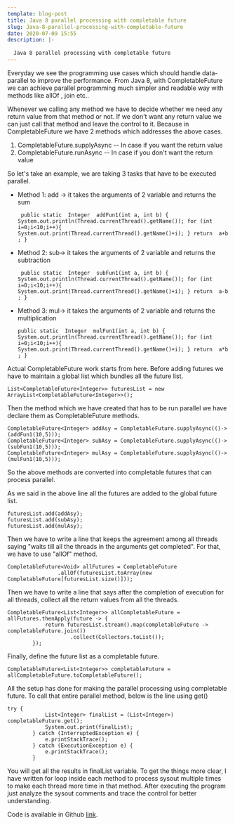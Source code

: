 ```yaml
---
template: blog-post
title: Java 8 parallel processing with completable future
slug: Java-8-parallel-processing-with-completable-future
date: 2020-07-09 15:55
description: |-
  
  Java 8 parallel processing with completable future
---
```

Everyday we see the programming use cases which should handle data-parallel to improve the performance. From Java 8, with CompletableFuture we can achieve parallel programming much simpler and readable way with methods like allOf , join etc..

Whenever we calling any method we have to decide whether we need any return value from that method or not. If we don't want any return value we can just call that method and leave the control to it. Because in CompletableFuture we have 2 methods which addresses the above cases.

1.  CompletableFuture.supplyAsync -- In case if you want the return value
2.  CompletableFuture.runAsync -- In case if you don't want the return value

So let's take an example, we are taking 3 tasks that have to be executed parallel.

 - Method 1: add -> it takes the arguments of 2 variable and returns the sum

   ` public static  Integer  addFun1(int a, int b) {
            System.out.println(Thread.currentThread().getName());
            for (int i=0;i<10;i++){
                System.out.print(Thread.currentThread().getName()+i);
            }
            return  a+b ;
        }`

- Method 2: sub-> it takes the arguments of 2 variable and returns the subtraction

    ` public static  Integer  subFun1(int a, int b) {
            System.out.println(Thread.currentThread().getName());
            for (int i=0;i<10;i++){
                System.out.print(Thread.currentThread().getName()+i);
            }
            return  a-b ;
        }`

- Method 3: mul-> it takes the arguments of 2 variable and returns the multiplication

     `public static  Integer  mulFun1(int a, int b) {
            System.out.println(Thread.currentThread().getName());
            for (int i=0;i<10;i++){
                System.out.print(Thread.currentThread().getName()+i);
            }
            return  a*b ;
        }`

Actual CompletableFuture work starts from here. Before adding futures we have to maintain a global list which bundles all the future list.

`List<CompletableFuture<Integer>> futuresList = new ArrayList<CompletableFuture<Integer>>();`

Then the method which we have created that has to be run parallel we have declare them as CompletableFuture methods.

    CompletableFuture<Integer> addAsy = CompletableFuture.supplyAsync(()->(addFun1(10,5)));
    CompletableFuture<Integer> subAsy = CompletableFuture.supplyAsync(()->(subFun1(10,5)));
    CompletableFuture<Integer> mulAsy = CompletableFuture.supplyAsync(()->(mulFun1(10,5)));

So the above methods are converted into completable futures that can process parallel.

As we said in the above line all the futures are added to the global future list.

    futuresList.add(addAsy);
    futuresList.add(subAsy);
    futuresList.add(mulAsy);

Then we have to write a line that keeps the agreement among all threads saying "waits till all the threads in the arguments get completed". For that, we have to use "allOf" method.

    CompletableFuture<Void> allFutures = CompletableFuture
                    .allOf(futuresList.toArray(new CompletableFuture[futuresList.size()]));
Then we have to write a line that says after the completion of execution for all threads, collect all the return values from all the threads.

    CompletableFuture<List<Integer>> allCompletableFuture = allFutures.thenApply(future -> {
                return futuresList.stream().map(completableFuture -> completableFuture.join())
                        .collect(Collectors.toList());
            });
Finally, define the future list as a completable future.

    CompletableFuture<List<Integer>> completableFuture = allCompletableFuture.toCompletableFuture();

All the setup has done for making the parallel processing using completable future. To call that entire parallel method, below is the line using get()

    try {
                List<Integer> finalList = (List<Integer>) completableFuture.get();
                System.out.print(finalList);
            } catch (InterruptedException e) {
                e.printStackTrace();
            } catch (ExecutionException e) {
                e.printStackTrace();
            }
You will get all the results in finalList variable.
To get the things more clear, I have written for loop inside each method to process sysout multiple times to make each thread more time in that method.
After executing the program just analyze the sysout comments and trace the control for better understanding.

Code is available in Github [link](https://raw.githubusercontent.com/nyalla/attachments/master/ParallelProcessing.java).